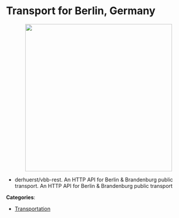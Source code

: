 # Transport for Berlin, Germany
<p align="center">
    <img width="400" src="https://raw.githubusercontent.com/apis-list/apis-list/apis/transport-for-berlin-germany/logo_256x256.png" />
</p>

- derhuerst/vbb-rest.  An HTTP API for Berlin & Brandenburg public transport. An HTTP API for Berlin & Brandenburg public transport



**Categories**:
- [Transportation](https://github.com/apis-list/apis-list#transportation)




